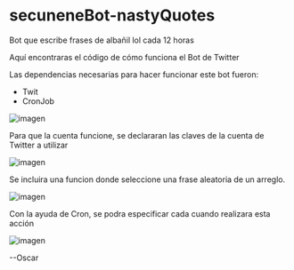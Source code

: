 # secuneneBot-nastyQuotes
Bot que escribe frases de albañil lol cada 12  horas

Aquí encontraras el código de cómo funciona el Bot de Twitter

Las dependencias necesarias para hacer funcionar este bot fueron: 
- Twit
- CronJob

![imagen](https://user-images.githubusercontent.com/44992155/206625563-a2830b35-07b0-4e19-8626-b7aab44ec314.png)

Para que la cuenta funcione, se declararan las claves de la cuenta de Twitter a utilizar

![imagen](https://user-images.githubusercontent.com/44992155/206625208-16a490c5-9677-4c13-911e-2884c427a4e9.png)

Se incluira una funcion donde seleccione una frase aleatoria de un arreglo. 

![imagen](https://user-images.githubusercontent.com/44992155/206625843-c92e50c7-744f-40ec-a51a-2d7eb5c858d6.png)

Con la ayuda de Cron, se podra especificar cada cuando realizara esta acción 

![imagen](https://user-images.githubusercontent.com/44992155/206626020-a8695c55-030a-4993-8d15-3199e8583fac.png)


--Oscar
